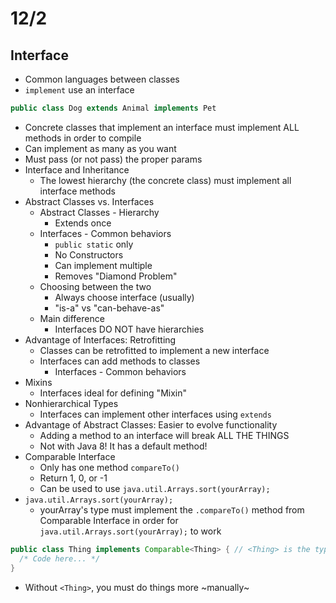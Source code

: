 # 12/2

## Interface
- Common languages between classes
- `implement` use an interface

```java
public class Dog extends Animal implements Pet
```
  - Concrete classes that implement an interface must implement ALL methods in order to compile
  - Can implement as many as you want
  - Must pass (or not pass) the proper params
- Interface and Inheritance
  - The lowest hierarchy (the concrete class) must implement all interface methods
- Abstract Classes vs. Interfaces
  - Abstract Classes - Hierarchy
    - Extends once
  - Interfaces - Common behaviors
    - `public static` only
    - No Constructors
    - Can implement multiple
    - Removes "Diamond Problem"
  - Choosing between the two
    - Always choose interface (usually)
    - "is-a" vs "can-behave-as"
  - Main difference
    - Interfaces DO NOT have hierarchies
- Advantage of Interfaces: Retrofitting
  - Classes can be retrofitted to implement a new interface
  - Interfaces can add methods to classes
    - Interfaces - Common behaviors
- Mixins
  - Interfaces ideal for defining "Mixin"
- Nonhierarchical Types
  - Interfaces can implement other interfaces using `extends`
- Advantage of Abstract Classes: Easier to evolve functionality
  - Adding a method to an interface will break ALL THE THINGS
  - Not with Java 8! It has a default method!
- Comparable Interface
  - Only has one method `compareTo()`
  - Return 1, 0, or -1
  - Can be used to use `java.util.Arrays.sort(yourArray);`
- `java.util.Arrays.sort(yourArray);`
  - yourArray's type must implement the `.compareTo()` method from Comparable Interface in order for `java.util.Arrays.sort(yourArray);` to work

```java
public class Thing implements Comparable<Thing> { // <Thing> is the type parameter
  /* Code here... */
}
```
  - Without `<Thing>`, you must do things more ~manually~
